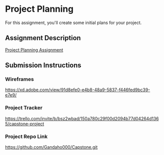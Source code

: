 # Project Planning
For this assignment, you'll create some initial plans for your project.

## Assignment Description
[Project Planning Assignment](https://education.launchcode.org/liftoff/assignments/planning/)

## Submission Instructions

### Wireframes

https://xd.adobe.com/view/91d8efe0-e4b8-48a9-5837-f446fed9bc39-e7e9/

### Project Tracker

https://trello.com/invite/b/bsz2wbad/150a780c29f00d2094b77d04264d1365/capstone-project

### Project Repo Link

https://github.com/Gandaho000/Capstone.git
